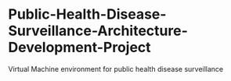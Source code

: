 # Public-Health-Disease-Surveillance-Architecture-Development-Project
Virtual Machine environment for public health disease surveillance
